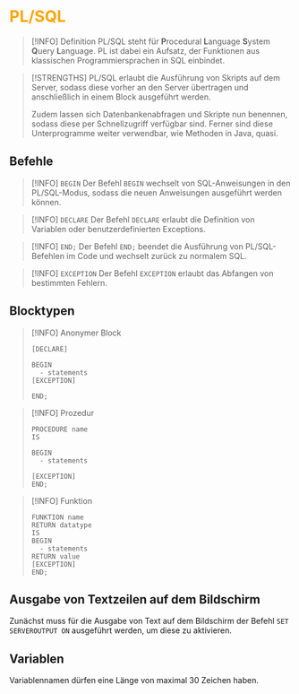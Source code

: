 # <font color = "orange">PL/SQL</font>
>[!INFO] Definition
>PL/SQL steht für **P**rocedural **L**anguage **S**ystem **Q**uery **L**anguage. PL ist dabei ein Aufsatz, der Funktionen aus klassischen Programmiersprachen in SQL einbindet.

>[!STRENGTHS] 
>PL/SQL erlaubt die Ausführung von Skripts auf dem Server, sodass diese vorher an den Server übertragen und anschließlich in einem Block ausgeführt werden. 
>
>Zudem lassen sich Datenbankenabfragen und Skripte nun benennen, sodass diese per Schnellzugriff verfügbar sind. Ferner sind diese Unterprogramme weiter verwendbar, wie Methoden in Java, quasi.

## Befehle
>[!INFO] `BEGIN`
>Der Befehl `BEGIN` wechselt von SQL-Anweisungen in den PL/SQL-Modus, sodass die neuen Anweisungen ausgeführt werden können.

>[!INFO] `DECLARE`
>Der Befehl `DECLARE` erlaubt die Definition von Variablen oder benutzerdefinierten Exceptions.

>[!INFO] `END;`
>Der Befehl `END;` beendet die Ausführung von PL/SQL-Befehlen im Code und wechselt zurück zu normalem SQL.

>[!INFO] `EXCEPTION`
>Der Befehl `EXCEPTION` erlaubt das Abfangen von bestimmten Fehlern.
>
## Blocktypen
>[!INFO] Anonymer Block
>```
>[DECLARE]
>
>BEGIN
>	- statements
>[EXCEPTION]
>
>END;
>```

>[!INFO] Prozedur
>```
>PROCEDURE name
>IS
>
>BEGIN
>	- statements
>
>[EXCEPTION]
>END;
>```

>[!INFO] Funktion
>```
>FUNKTION name
>RETURN datatype
>IS
>BEGIN
>	- statements
>RETURN value
>[EXCEPTION]
>END;
>```
## Ausgabe von Textzeilen auf dem Bildschirm
Zunächst muss für die Ausgabe von Text auf dem Bildschirm der Befehl `SET SERVEROUTPUT ON` ausgeführt werden, um diese zu aktivieren.
## Variablen
Variablennamen dürfen eine Länge von maximal 30 Zeichen haben.